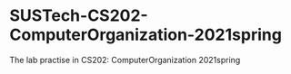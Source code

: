 # SUSTech-CS202-ComputerOrganization-2021spring
The lab practise in CS202: ComputerOrganization 2021spring
